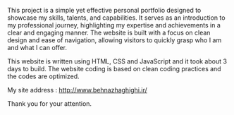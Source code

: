 This project is a simple yet effective personal portfolio designed to showcase my skills, talents, and capabilities. 
It serves as an introduction to my professional journey, highlighting my expertise and achievements in a clear and engaging manner. The website is built with a focus on clean design and ease of navigation, allowing visitors to quickly grasp who I am and what I can offer.

This website is written using HTML, CSS and JavaScript and it took about 3 days to build. The website coding is based on clean coding practices and the codes are optimized.

My site address : http://www.behnazhaghighi.ir/

Thank you for your attention.
